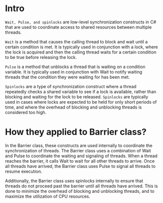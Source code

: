 # Intro
`Wait, Pulse, and spinlocks` are low-level synchronization constructs in C# that are used to coordinate access to shared resources between multiple threads.

`Wait` is a method that causes the calling thread to block and wait until a certain condition is met. It is typically used in conjunction with a lock, where the lock is acquired and then the calling thread waits for a certain condition to be true before releasing the lock.

`Pulse` is a method that unblocks a thread that is waiting on a condition variable. It is typically used in conjunction with Wait to notify waiting threads that the condition they were waiting for has been met.

`Spinlocks` are a type of synchronization construct where a thread repeatedly checks a shared variable to see if a lock is available, rather than blocking and waiting for the lock to be released. `Spinlocks` are typically used in cases where locks are expected to be held for only short periods of time, and where the overhead of blocking and unblocking threads is considered too high.

# How they applied to Barrier class?
In the Barrier class, these constructs are used internally to coordinate the synchronization of threads. The Barrier class uses a combination of Wait and Pulse to coordinate the waiting and signaling of threads. When a thread reaches the barrier, it calls Wait to wait for all other threads to arrive. Once all threads have arrived, the Barrier class uses Pulse to signal all threads to resume execution.

Additionally, the Barrier class uses spinlocks internally to ensure that threads do not proceed past the barrier until all threads have arrived. This is done to minimize the overhead of blocking and unblocking threads, and to maximize the utilization of CPU resources.